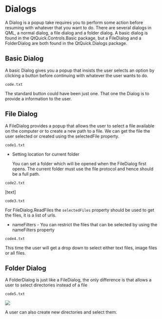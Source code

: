# Dialogs

A Dialog is a popup take requires you to perform some action before resuming with whatever that you want to do. There are several dialogs in QML, a normal dialog, a file dialog and a folder dialog. A basic dialog is found in the QtQuick.Controls.Basic package, but a FileDialog and a FolderDialog are both found in the QtQuick.Dialogs package.

## Basic Dialog

A basic Dialog gives you a popup that insists the user selects an option by clicking a button before continuing with whatever the user wants to do.

`code.txt`

The standard button could have been just one. That one the Dialog is to provide a information to the user.

## File Dialog

A FileDialog provides a popup that allows the user to select a file available on the computer or to create a new path to a file. We can get the file the user selected or created using the selectedFile property.

`code1.txt`

- Setting location for current folder
  
  You can set a folder which will be opened when the FileDialog first opens. The current folder must use the file protocol and hence should be a full path.

`code2.txt`

[text]

`code3.txt`

For FileDialog.ReadFiles the `selectedFiles` property should be used to get the files, it is a list of urls.

- nameFilters - You can restrict the files that can be selected by using the nameFilters property

`code4.txt`

This time the user will get a drop down to select either text files, image files or all files.

## Folder Dialog

A FolderDialog is just like a FileDialog, the only difference is that allows a user to select directories instead of a file

`code5.txt`

![](E:\GitHub\Articulae\mds\educative\user_inputs\dialog6.png)

A user can also create new directories and select them.

